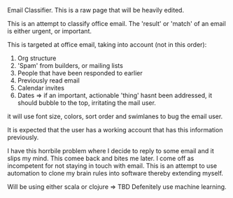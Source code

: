 Email Classifier.
This is a raw page that will be heavily edited.

This is an attempt to classify office email. The 'result' or 'match' of an email is either urgent, or important.

This is targeted at office email, taking into account (not in this order):
1) Org structure
2) 'Spam' from builders, or mailing lists
3) People that have been responded to earlier
4) Previously read email
5) Calendar invites
6) Dates => if an important, actionable 'thing' hasnt been addressed, it should bubble to the top, irritating the mail user.

it will use font size, colors, sort order and swimlanes to bug the email user.

It is expected that the user has a working account that has this information previously.

I have this horrbile problem where I decide to reply to some email and it slips my mind. This comee back and bites me later. I come off as incompetent for not staying in touch with email. This is an attempt to use automation to clone my brain rules into software thereby extending myself. 

Will be using either scala or clojure => TBD
Defenitely use machine learning.
